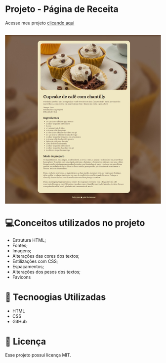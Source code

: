 # Projeto - Página de Receita

Acesse meu projeto <a href="https://willamsdantas.github.io/projeto-pagina-de-receitas/"> clicando aqui </a>
<br><br>

![Cupcake de Café com Chantilly](https://raw.githubusercontent.com/WillamsDantas/projeto-pagina-de-receitas/main/.github/363347155-2a544d88-0f99-45f6-af5b-768d12059f32.jpeg)

# 💻Conceitos utilizados no projeto

- Estrutura HTML;
- Fontes;
- Imagens;
- Alterações das cores dos textos;
- Estilizações com CSS;
- Espaçamentos;
- Alterações dos pesos dos textos;
- Favicons

# 🚀 Tecnoogias Utilizadas

- HTML
- CSS
- GitHub

# 📝 Licença

Esse projeto possui licença MIT.
